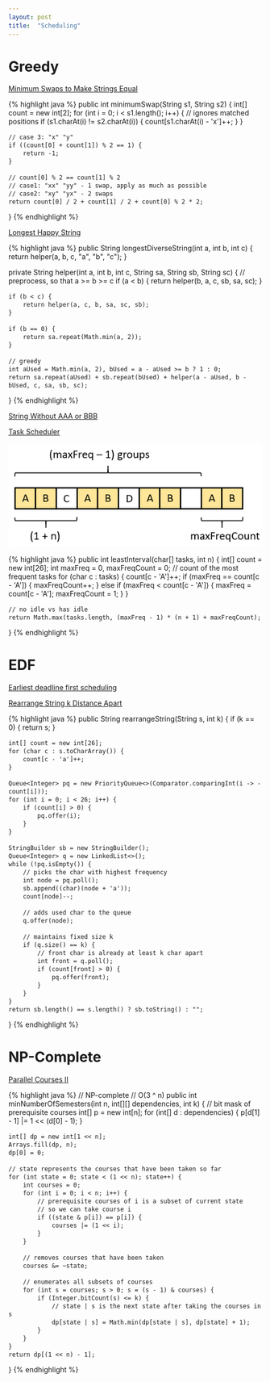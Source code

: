 ```yaml
---
layout: post
title:  "Scheduling"
---
```

# Greedy

[Minimum Swaps to Make Strings Equal][minimum-swaps-to-make-strings-equal]

{% highlight java %}
public int minimumSwap(String s1, String s2) {
    int[] count = new int[2];
    for (int i = 0; i < s1.length(); i++) {
        // ignores matched positions
        if (s1.charAt(i) != s2.charAt(i)) {
            count[s1.charAt(i) - 'x']++;
        }
    }

    // case 3: "x" "y"
    if ((count[0] + count[1]) % 2 == 1) {
        return -1;
    }

    // count[0] % 2 == count[1] % 2
    // case1: "xx" "yy" - 1 swap, apply as much as possible
    // case2: "xy" "yx" - 2 swaps
    return count[0] / 2 + count[1] / 2 + count[0] % 2 * 2;
}
{% endhighlight %}

[Longest Happy String][longest-happy-string]

{% highlight java %}
public String longestDiverseString(int a, int b, int c) {
    return helper(a, b, c, "a", "b", "c");
}

private String helper(int a, int b, int c, String sa, String sb, String sc) {
    // preprocess, so that a >= b >= c
    if (a < b) {
        return helper(b, a, c, sb, sa, sc);
    }

    if (b < c) {
        return helper(a, c, b, sa, sc, sb);
    }

    if (b == 0) {
        return sa.repeat(Math.min(a, 2));
    }

    // greedy
    int aUsed = Math.min(a, 2), bUsed = a - aUsed >= b ? 1 : 0; 
    return sa.repeat(aUsed) + sb.repeat(bUsed) + helper(a - aUsed, b - bUsed, c, sa, sb, sc);
}
{% endhighlight %}

[String Without AAA or BBB][string-without-aaa-or-bbb]

[Task Scheduler][task-scheduler]

![Schedule](/assets/task_scheduler.png)

{% highlight java %}
public int leastInterval(char[] tasks, int n) {
    int[] count = new int[26];
    int maxFreq = 0, maxFreqCount = 0;  // count of the most frequent tasks
    for (char c : tasks) {
        count[c - 'A']++;
        if (maxFreq == count[c - 'A']) {
            maxFreqCount++;
        } else if (maxFreq < count[c - 'A']) {
            maxFreq = count[c - 'A'];
            maxFreqCount = 1;
        }
    }

    // no idle vs has idle
    return Math.max(tasks.length, (maxFreq - 1) * (n + 1) + maxFreqCount);
}
{% endhighlight %}

# EDF

[Earliest deadline first scheduling](https://en.wikipedia.org/wiki/Earliest_deadline_first_scheduling)

[Rearrange String k Distance Apart][rearrange-string-k-distance-apart]

{% highlight java %}
public String rearrangeString(String s, int k) {
    if (k == 0) {
        return s;
    }

    int[] count = new int[26];
    for (char c : s.toCharArray()) {
        count[c - 'a']++;
    }

    Queue<Integer> pq = new PriorityQueue<>(Comparator.comparingInt(i -> -count[i]));
    for (int i = 0; i < 26; i++) {
        if (count[i] > 0) {
            pq.offer(i);
        }
    }

    StringBuilder sb = new StringBuilder();
    Queue<Integer> q = new LinkedList<>();
    while (!pq.isEmpty()) {
        // picks the char with highest frequency
        int node = pq.poll();
        sb.append((char)(node + 'a'));
        count[node]--;

        // adds used char to the queue
        q.offer(node);

        // maintains fixed size k
        if (q.size() == k) {
            // front char is already at least k char apart
            int front = q.poll();
            if (count[front] > 0) {
                pq.offer(front);
            }
        }
    }
    return sb.length() == s.length() ? sb.toString() : "";
}
{% endhighlight %}

# NP-Complete

[Parallel Courses II][parallel-courses-ii]

{% highlight java %}
// NP-complete
// O(3 ^ n)
public int minNumberOfSemesters(int n, int[][] dependencies, int k) {
    // bit mask of prerequisite courses
    int[] p = new int[n];
    for (int[] d : dependencies) {
        p[d[1] - 1] |= 1 << (d[0] - 1);
    }

    int[] dp = new int[1 << n];
    Arrays.fill(dp, n);
    dp[0] = 0;

    // state represents the courses that have been taken so far
    for (int state = 0; state < (1 << n); state++) {
        int courses = 0;
        for (int i = 0; i < n; i++) {
            // prerequisite courses of i is a subset of current state
            // so we can take course i
            if ((state & p[i]) == p[i]) {
                courses |= (1 << i);
            }
        }

        // removes courses that have been taken
        courses &= ~state;

        // enumerates all subsets of courses
        for (int s = courses; s > 0; s = (s - 1) & courses) {
            if (Integer.bitCount(s) <= k) {
                // state | s is the next state after taking the courses in s
                dp[state | s] = Math.min(dp[state | s], dp[state] + 1);
            }
        }
    }
    return dp[(1 << n) - 1];
}
{% endhighlight %}

[flower-planting-with-no-adjacent]: https://leetcode.com/problems/flower-planting-with-no-adjacent/
[longest-happy-string]: https://leetcode.com/problems/longest-happy-string/
[minimum-swaps-to-make-strings-equal]: https://leetcode.com/problems/minimum-swaps-to-make-strings-equal/
[parallel-courses-ii]: https://leetcode.com/problems/parallel-courses-ii/
[rearrange-string-k-distance-apart]: https://leetcode.com/problems/rearrange-string-k-distance-apart/
[string-without-aaa-or-bbb]: https://leetcode.com/problems/string-without-aaa-or-bbb/
[task-scheduler]: https://leetcode.com/problems/task-scheduler/
[wiggle-sort]: https://leetcode.com/problems/wiggle-sort/
